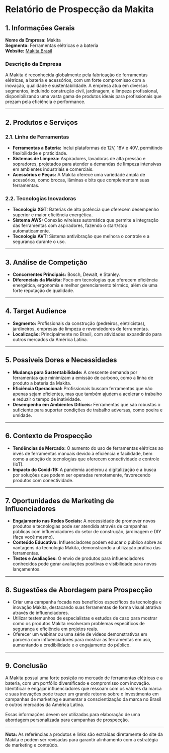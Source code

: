 # Relatório de Prospecção da Makita

## 1. Informações Gerais
**Nome da Empresa:** Makita  
**Segmento:** Ferramentas elétricas e a bateria  
**Website:** [Makita Brasil](https://www.makita.com.br)

### Descrição da Empresa
A Makita é reconhecida globalmente pela fabricação de ferramentas elétricas, a bateria e acessórios, com um forte compromisso com a inovação, qualidade e sustentabilidade. A empresa atua em diversos segmentos, incluindo construção civil, jardinagem, e limpeza profissional, disponibilizando uma vasta gama de produtos ideais para profissionais que prezam pela eficiência e performance.

---

## 2. Produtos e Serviços
### 2.1. Linha de Ferramentas
- **Ferramentas a Bateria:** Inclui plataformas de 12V, 18V e 40V, permitindo flexibilidade e praticidade.
- **Sistemas de Limpeza:** Aspiradores, lavadoras de alta pressão e sopradores, projetados para atender a demandas de limpeza intensivas em ambientes industriais e comerciais.
- **Acessórios e Peças:** A Makita oferece uma variedade ampla de acessórios, como brocas, lâminas e bits que complementam suas ferramentas.

### 2.2. Tecnologias Inovadoras
- **Tecnologia XGT:** Baterias de alta potência que oferecem desempenho superior e maior eficiência energética.
- **Sistema AWS:** Conexão wireless automática que permite a integração das ferramentas com aspiradores, fazendo o start/stop automaticamente.
- **Tecnologia AVT:** Sistema antivibração que melhora o controle e a segurança durante o uso.

---

## 3. Análise de Competição
- **Concorrentes Principais:** Bosch, Dewalt, e Stanley.
- **Diferenciais da Makita:** Foco em tecnologias que oferecem eficiência energética, ergonomia e melhor gerenciamento térmico, além de uma forte reputação de qualidade.

---

## 4. Target Audience
- **Segmento:** Profissionais da construção (pedreiros, eletricistas), jardineiros, empresas de limpeza e revendedores de ferramentas.
- **Localização:** Principalmente no Brasil, com atividades expandindo para outros mercados da América Latina.

---

## 5. Possíveis Dores e Necessidades
- **Mudança para Sustentabilidade:** A crescente demanda por ferramentas que minimizam a emissão de carbono, como a linha de produto a bateria da Makita.
- **Eficiência Operacional:** Profissionais buscam ferramentas que não apenas sejam eficientes, mas que também ajudem a acelerar o trabalho e reduzir o tempo de inatividade.
- **Desempenho em Ambientes Difíceis:** Ferramentas que são robustas o suficiente para suportar condições de trabalho adversas, como poeira e umidade.

---

## 6. Contexto de Prospecção
- **Tendências de Mercado:** O aumento do uso de ferramentas elétricas ao invés de ferramentas manuais devido à eficiência e facilidade, bem como a adoção de tecnologias que oferecem conectividade e controle (IoT).
- **Impacto do Covid-19:** A pandemia acelerou a digitalização e a busca por soluções que podem ser operadas remotamente, favorecendo produtos com conectividade.

---

## 7. Oportunidades de Marketing de Influenciadores
- **Engajamento nas Redes Sociais:** A necessidade de promover novos produtos e tecnologias pode ser atendida através de campanhas públicas com influenciadores do setor de construção, jardinagem e DIY (faça você mesmo).
- **Conteúdo Educativo:** Influenciadores podem educar o público sobre as vantagens da tecnologia Makita, demonstrando a utilização prática das ferramentas.
- **Testes e Avaliações:** O envio de produtos para influenciadores conhecidos pode gerar avaliações positivas e visibilidade para novos lançamentos.

---

## 8. Sugestões de Abordagem para Prospecção
- Criar uma campanha focada nos benefícios específicos da tecnologia e inovação Makita, destacando suas ferramentas de forma visual atrativa através de influenciadores.
- Utilizar testemunhos de especialistas e estudos de caso para mostrar como os produtos Makita resolveram problemas específicos de segurança e eficiência em projetos reais.
- Oferecer um webinar ou uma série de vídeos demonstrativos em parceria com influenciadores para mostrar as ferramentas em uso, aumentando a credibilidade e o engajamento do público.

---

## 9. Conclusão
A Makita possui uma forte posição no mercado de ferramentas elétricas e a bateria, com um portfólio diversificado e compromisso com inovação. Identificar e engajar influenciadores que ressoam com os valores da marca e suas inovações pode trazer um grande retorno sobre o investimento em campanhas de marketing e aumentar a conscientização da marca no Brasil e outros mercados da América Latina. 

Essas informações devem ser utilizadas para elaboração de uma abordagem personalizada para campanhas de prospecção.

--- 

**Nota:** As referências a produtos e links são extraídas diretamente do site da Makita e podem ser revisadas para garantir alinhamento com a estratégia de marketing e conteúdo.
